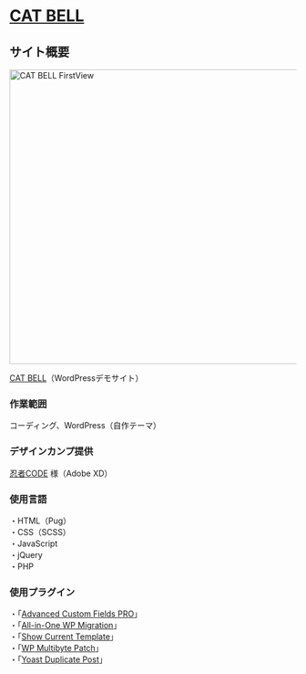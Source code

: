# [CAT BELL](https://cat-bell.toshikilog.net/)
## サイト概要
<img src ="https://user-images.githubusercontent.com/56625030/135709243-13d76cf2-b99c-4746-911e-9123f07f03ea.png" alt="CAT BELL FirstView" width="778" height="516">

[CAT BELL](https://cat-bell.toshikilog.net/)（WordPressデモサイト）

### 作業範囲
コーディング、WordPress（自作テーマ）
### デザインカンプ提供
[忍者CODE](https://ninjacode.work/) 様（Adobe XD）
### 使用言語
・HTML（Pug）<br>
・CSS（SCSS）<br>
・JavaScript<br>
・jQuery<br>
・PHP
### 使用プラグイン
・「[Advanced Custom Fields PRO](https://www.advancedcustomfields.com/)」<br>
・「[All-in-One WP Migration](https://servmask.com/)」<br>
・「[Show Current Template](https://ja.wordpress.org/plugins/show-current-template/)」<br>
・「[WP Multibyte Patch](https://eastcoder.com/code/wp-multibyte-patch/)」<br>
・「[Yoast Duplicate Post](https://yoast.com/wordpress/plugins/duplicate-post/)」
